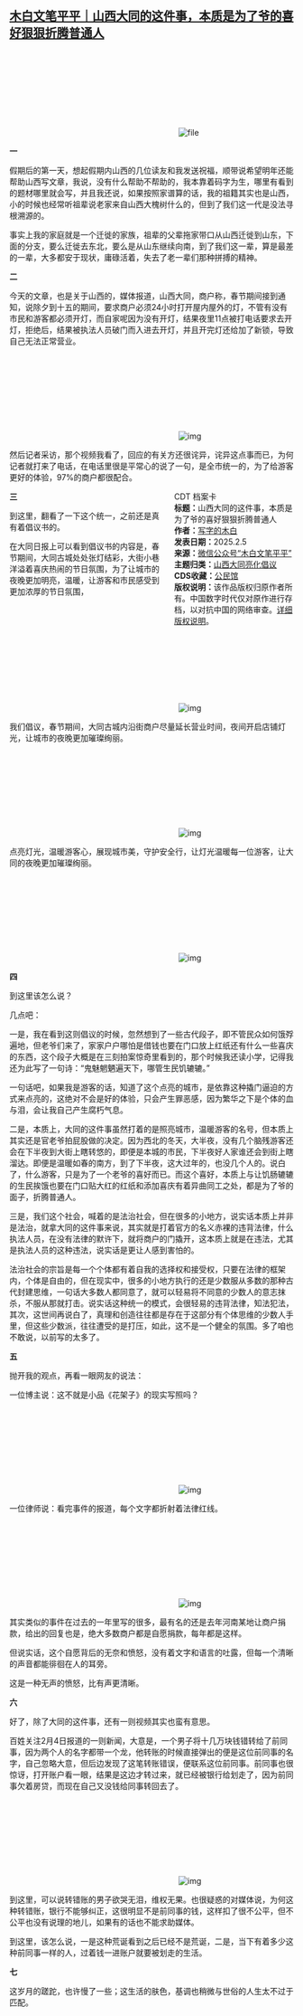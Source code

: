<!--1738756684000-->
[木白文笔平平｜山西大同的这件事，本质是为了爷的喜好狠狠折腾普通人](https://chinadigitaltimes.net/chinese/715603.html)
------

<p><img decoding="async" src="data:image/svg+xml,%3Csvg%20xmlns='http://www.w3.org/2000/svg'%20viewBox='0%200%200%200'%3E%3C/svg%3E" alt="file" data-lazy-src="https://chinadigitaltimes.net/chinese/files/2025/02/image-1738756428403.png"><noscript><img decoding="async" src="https://chinadigitaltimes.net/chinese/files/2025/02/image-1738756428403.png" alt="file"></noscript></p><p><strong>一</strong></p><p>假期后的第一天，想起假期内山西的几位读友和我发送祝福，顺带说希望明年还能帮助山西写文章，我说，没有什么帮助不帮助的，我本靠着码字为生，哪里有看到的题材哪里就会写，并且我还说，如果按照家谱算的话，我的祖籍其实也是山西，小的时候也经常听祖辈说老家来自山西大槐树什么的，但到了我们这一代是没法寻根溯源的。</p><p>事实上我的家庭就是一个迁徙的家族，祖辈的父辈拖家带口从山西迁徙到山东，下面的分支，要么迁徙去东北，要么是从山东继续向南，到了我们这一辈，算是最差的一辈，大多都安于现状，庸碌活着，失去了老一辈们那种拼搏的精神。</p><p><strong>二</strong></p><p>今天的文章，也是关于山西的，媒体报道，山西大同，商户称，春节期间接到通知，说除夕到十五的期间，要求商户必须24小时打开屋内屋外的灯，不管有没有市民和游客都必须开灯，而自家呢因为没有开灯，结果夜里11点被打电话要求去开灯，拒绝后，结果被执法人员破门而入进去开灯，并且开完灯还给加了新锁，导致自己无法正常营业。</p><p><img decoding="async" src="data:image/svg+xml,%3Csvg%20xmlns='http://www.w3.org/2000/svg'%20viewBox='0%200%200%200'%3E%3C/svg%3E" alt="img" data-lazy-src="https://chinadigitaltimes.net/chinese/files/2025/02/post-715603-67a3524d57296."><noscript><img decoding="async" src="https://chinadigitaltimes.net/chinese/files/2025/02/post-715603-67a3524d57296." alt="img"></noscript></p><p>然后记者采访，那个视频我看了，回应的有关方还很诧异，诧异这点事而已，为何记者就打来了电话，在电话里很是平常心的说了一句，是全市统一的，为了给游客更好的体验，97%的商户都很配合。</p><div style="width:42%;float:right;padding-left:20px;"><div class="su-spoiler su-spoiler-style-fancy su-spoiler-icon-chevron-circle" data-scroll-offset="0" data-anchor-in-url="no"><div class="su-spoiler-title" tabindex="0" role="button"><span class="su-spoiler-icon"></span>CDT 档案卡</div><div class="su-spoiler-content su-u-clearfix su-u-trim"><strong>标题：</strong>山西大同的这件事，本质是为了爷的喜好狠狠折腾普通人<br><strong>作者：</strong><a href="https://chinadigitaltimes.net/space/木白文笔平平" target="_blank">写字的木白</a><br><strong>发表日期：</strong>2025.2.5<br><strong>来源：</strong><a href="https://web.archive.org/web/*/https://mp.weixin.qq.com/s/o9_RVMjTtbxVPKWiiLuIhw" target="_blank">微信公众号“木白文笔平平”</a><br><strong>主题归类：</strong><a href="https://chinadigitaltimes.net/space/山西大同亮化倡议" target="_blank">山西大同亮化倡议</a><br><strong>CDS收藏：</strong><a href="https://chinadigitaltimes.net/space/%E5%85%AC%E6%B0%91%E9%A6%86" target="_blank" rel="noopener">公民馆</a><br><strong>版权说明：</strong>该作品版权归原作者所有。中国数字时代仅对原作进行存档，以对抗中国的网络审查。<a href="https://chinadigitaltimes.net/chinese/copyright">详细版权说明</a>。</div></div></div><p><strong>三</strong></p><p>到这里，翻看了一下这个统一，之前还是真有着倡议书的。</p><p>在大同日报上可以看到倡议书的内容是，春节期间，大同古城处处张灯结彩，大街小巷洋溢着喜庆热闹的节日氛围，为了让城市的夜晚更加明亮，温暖，让游客和市民感受到更加浓厚的节日氛围，</p><p><img decoding="async" src="data:image/svg+xml,%3Csvg%20xmlns='http://www.w3.org/2000/svg'%20viewBox='0%200%200%200'%3E%3C/svg%3E" alt="img" data-lazy-src="https://chinadigitaltimes.net/chinese/files/2025/02/post-715603-67a3524ddcae4."><noscript><img decoding="async" src="https://chinadigitaltimes.net/chinese/files/2025/02/post-715603-67a3524ddcae4." alt="img"></noscript></p><p>我们倡议，春节期间，大同古城内沿街商户尽量延长营业时间，夜间开启店铺灯光，让城市的夜晚更加璀璨绚丽。</p><p><img decoding="async" src="data:image/svg+xml,%3Csvg%20xmlns='http://www.w3.org/2000/svg'%20viewBox='0%200%200%200'%3E%3C/svg%3E" alt="img" data-lazy-src="https://chinadigitaltimes.net/chinese/files/2025/02/post-715603-67a3524e50cf5."><noscript><img decoding="async" src="https://chinadigitaltimes.net/chinese/files/2025/02/post-715603-67a3524e50cf5." alt="img"></noscript></p><p>点亮灯光，温暖游客心，展现城市美，守护安全行，让灯光温暖每一位游客，让大同的夜晚更加璀璨绚丽。</p><p><img decoding="async" src="data:image/svg+xml,%3Csvg%20xmlns='http://www.w3.org/2000/svg'%20viewBox='0%200%200%200'%3E%3C/svg%3E" alt="img" data-lazy-src="https://chinadigitaltimes.net/chinese/files/2025/02/post-715603-67a3524ec4401."><noscript><img decoding="async" src="https://chinadigitaltimes.net/chinese/files/2025/02/post-715603-67a3524ec4401." alt="img"></noscript></p><p><strong>四</strong></p><p>到这里该怎么说？</p><p>几点吧：</p><p>一是，我在看到这则倡议的时候，忽然想到了一些古代段子，即不管民众如何饿殍遍地，但老爷们来了，家家户户哪怕是借钱也要在门口放上红纸还有什么一些喜庆的东西，这个段子大概是在三刻拍案惊奇里看到的，那个时候我还读小学，记得我还为此写了一句诗：“鬼魅魍魉遍天下，哪管生民饥辘辘。”</p><p>一句话吧，如果我是游客的话，知道了这个点亮的城市，是依靠这种撬门逼迫的方式来点亮的，这绝对不会是好的体验，只会产生罪恶感，因为繁华之下是个体的血与泪，会让我自己产生腐朽气息。</p><p>二是，本质上，大同的这件事虽然打着的是照亮城市，温暖游客的名号，但本质上其实还是官老爷拍屁股做的决定。因为西北的冬天，大半夜，没有几个脑残游客还会在下半夜到大街上瞎转悠的，即便是本城的市民，下半夜好人家谁还会到街上瞎溜达。即便是温暖如春的南方，到了下半夜，这大过年的，也没几个人的。说白了，什么游客，只是为了一个老爷的喜好而已。而这个喜好，本质上与让饥肠辘辘的生民挨饿也要在门口贴大红的红纸和添加喜庆有着异曲同工之处，都是为了爷的面子，折腾普通人。</p><p>三是，我们这个社会，喊着的是法治社会，但在很多的小地方，说实话本质上并非是法治，就拿大同的这件事来说，其实就是打着官方的名义赤裸的违背法律，什么执法人员，在没有法律的默许下，就将商户的门撬开，这本质上就是在违法，尤其是执法人员的这种违法，说实话是更让人感到害怕的。</p><p>法治社会的宗旨是每一个个体都有着自我的选择权和接受权，只要在法律的框架内，个体是自由的，但在现实中，很多的小地方执行的还是少数服从多数的那种古代封建思维，一句话大多数人都同意了，就可以轻易将不同意的少数人的意志抹杀，不服从那就打击。说实话这种统一的模式，会很轻易的违背法律，知法犯法，其次，这世间再说白了，真理和创造往往都是存在于这部分有个体思维的少数人手里，但这些少数派，往往遭受的是打压，如此，这不是一个健全的氛围。多了咱也不敢说，以前写的太多了。</p><p><strong>五</strong></p><p>抛开我的观点，再看一眼网友的说法：</p><p>一位博主说：这不就是小品《花架子》的现实写照吗？</p><p><img decoding="async" src="data:image/svg+xml,%3Csvg%20xmlns='http://www.w3.org/2000/svg'%20viewBox='0%200%200%200'%3E%3C/svg%3E" alt="img" data-lazy-src="https://chinadigitaltimes.net/chinese/files/2025/02/post-715603-67a3524f569f3."><noscript><img decoding="async" src="https://chinadigitaltimes.net/chinese/files/2025/02/post-715603-67a3524f569f3." alt="img"></noscript></p><p>一位律师说：看完事件的报道，每个文字都折射着法律红线。</p><p><img decoding="async" src="data:image/svg+xml,%3Csvg%20xmlns='http://www.w3.org/2000/svg'%20viewBox='0%200%200%200'%3E%3C/svg%3E" alt="img" data-lazy-src="https://chinadigitaltimes.net/chinese/files/2025/02/post-715603-67a3524fc0f4a."><noscript><img decoding="async" src="https://chinadigitaltimes.net/chinese/files/2025/02/post-715603-67a3524fc0f4a." alt="img"></noscript></p><p>其实类似的事件在过去的一年里写的很多，最有名的还是去年河南某地让商户捐款，给出的回复也是，绝大多数商户都是自愿捐款，每年都是这样。  </p><p>但说实话，这个自愿背后的无奈和愤怒，没有着文字和语言的吐露，但每一个清晰的声音都能徘徊在人的耳旁。</p><p>这是一种无声的愤怒，比有声更清晰。</p><p><strong>六</strong></p><p>好了，除了大同的这件事，还有一则视频其实也蛮有意思。</p><p>百姓关注2月4日报道的一则新闻，大意是，一个男子将十几万块钱错转给了前同事，因为两个人的名字都带一个龙，他转账的时候直接弹出的便是这位前同事的名字，自己忽略大意，但后边发现了这笔转账错误，便联系这位前同事。前同事也很惊讶，打开账户看一眼，结果是这边才转过来，就已经被银行给划走了，因为前同事欠着房贷，而现在自己又没钱给同事转回去了。</p><p><img decoding="async" src="data:image/svg+xml,%3Csvg%20xmlns='http://www.w3.org/2000/svg'%20viewBox='0%200%200%200'%3E%3C/svg%3E" alt="img" data-lazy-src="https://chinadigitaltimes.net/chinese/files/2025/02/post-715603-67a3525050fb3."><noscript><img decoding="async" src="https://chinadigitaltimes.net/chinese/files/2025/02/post-715603-67a3525050fb3." alt="img"></noscript></p><p>到这里，可以说转错账的男子欲哭无泪，维权无果。也很疑惑的对媒体说，为何这种转错账，银行不能够纠正，这很明显不是前同事的钱，这样扣了很不公平，但不公平也没有说理的地儿，如果有的话也不能求助媒体。</p><p>到这里，该怎么说，一是这种荒诞看到之后已经不是荒诞，二是，当下有着多少这种前同事一样的人，过着钱一进账户就要被划走的生活。</p><p><strong>七</strong></p><p>这岁月的蹉跎，也许慢了一些；这生活的肤色，基调也稍微与世俗的人生太不过于匹配。</p><div class="addtoany_share_save_container addtoany_content addtoany_content_bottom"><div class="a2a_kit a2a_kit_size_32 addtoany_list" data-a2a-url="https://chinadigitaltimes.net/chinese/715603.html" data-a2a-title="木白文笔平平｜山西大同的这件事，本质是为了爷的喜好狠狠折腾普通人"><a class="a2a_button_facebook" href="https://www.addtoany.com/add_to/facebook?linkurl=https%3A%2F%2Fchinadigitaltimes.net%2Fchinese%2F715603.html&amp;linkname=%E6%9C%A8%E7%99%BD%E6%96%87%E7%AC%94%E5%B9%B3%E5%B9%B3%EF%BD%9C%E5%B1%B1%E8%A5%BF%E5%A4%A7%E5%90%8C%E7%9A%84%E8%BF%99%E4%BB%B6%E4%BA%8B%EF%BC%8C%E6%9C%AC%E8%B4%A8%E6%98%AF%E4%B8%BA%E4%BA%86%E7%88%B7%E7%9A%84%E5%96%9C%E5%A5%BD%E7%8B%A0%E7%8B%A0%E6%8A%98%E8%85%BE%E6%99%AE%E9%80%9A%E4%BA%BA" title="Facebook" rel="nofollow noopener" target="_blank"></a><a class="a2a_button_twitter" href="https://www.addtoany.com/add_to/twitter?linkurl=https%3A%2F%2Fchinadigitaltimes.net%2Fchinese%2F715603.html&amp;linkname=%E6%9C%A8%E7%99%BD%E6%96%87%E7%AC%94%E5%B9%B3%E5%B9%B3%EF%BD%9C%E5%B1%B1%E8%A5%BF%E5%A4%A7%E5%90%8C%E7%9A%84%E8%BF%99%E4%BB%B6%E4%BA%8B%EF%BC%8C%E6%9C%AC%E8%B4%A8%E6%98%AF%E4%B8%BA%E4%BA%86%E7%88%B7%E7%9A%84%E5%96%9C%E5%A5%BD%E7%8B%A0%E7%8B%A0%E6%8A%98%E8%85%BE%E6%99%AE%E9%80%9A%E4%BA%BA" title="Twitter" rel="nofollow noopener" target="_blank"></a><a class="a2a_button_telegram" href="https://www.addtoany.com/add_to/telegram?linkurl=https%3A%2F%2Fchinadigitaltimes.net%2Fchinese%2F715603.html&amp;linkname=%E6%9C%A8%E7%99%BD%E6%96%87%E7%AC%94%E5%B9%B3%E5%B9%B3%EF%BD%9C%E5%B1%B1%E8%A5%BF%E5%A4%A7%E5%90%8C%E7%9A%84%E8%BF%99%E4%BB%B6%E4%BA%8B%EF%BC%8C%E6%9C%AC%E8%B4%A8%E6%98%AF%E4%B8%BA%E4%BA%86%E7%88%B7%E7%9A%84%E5%96%9C%E5%A5%BD%E7%8B%A0%E7%8B%A0%E6%8A%98%E8%85%BE%E6%99%AE%E9%80%9A%E4%BA%BA" title="Telegram" rel="nofollow noopener" target="_blank"></a><a class="a2a_button_reddit" href="https://www.addtoany.com/add_to/reddit?linkurl=https%3A%2F%2Fchinadigitaltimes.net%2Fchinese%2F715603.html&amp;linkname=%E6%9C%A8%E7%99%BD%E6%96%87%E7%AC%94%E5%B9%B3%E5%B9%B3%EF%BD%9C%E5%B1%B1%E8%A5%BF%E5%A4%A7%E5%90%8C%E7%9A%84%E8%BF%99%E4%BB%B6%E4%BA%8B%EF%BC%8C%E6%9C%AC%E8%B4%A8%E6%98%AF%E4%B8%BA%E4%BA%86%E7%88%B7%E7%9A%84%E5%96%9C%E5%A5%BD%E7%8B%A0%E7%8B%A0%E6%8A%98%E8%85%BE%E6%99%AE%E9%80%9A%E4%BA%BA" title="Reddit" rel="nofollow noopener" target="_blank"></a><a class="a2a_button_whatsapp" href="https://www.addtoany.com/add_to/whatsapp?linkurl=https%3A%2F%2Fchinadigitaltimes.net%2Fchinese%2F715603.html&amp;linkname=%E6%9C%A8%E7%99%BD%E6%96%87%E7%AC%94%E5%B9%B3%E5%B9%B3%EF%BD%9C%E5%B1%B1%E8%A5%BF%E5%A4%A7%E5%90%8C%E7%9A%84%E8%BF%99%E4%BB%B6%E4%BA%8B%EF%BC%8C%E6%9C%AC%E8%B4%A8%E6%98%AF%E4%B8%BA%E4%BA%86%E7%88%B7%E7%9A%84%E5%96%9C%E5%A5%BD%E7%8B%A0%E7%8B%A0%E6%8A%98%E8%85%BE%E6%99%AE%E9%80%9A%E4%BA%BA" title="WhatsApp" rel="nofollow noopener" target="_blank"></a><a class="a2a_button_email" href="https://www.addtoany.com/add_to/email?linkurl=https%3A%2F%2Fchinadigitaltimes.net%2Fchinese%2F715603.html&amp;linkname=%E6%9C%A8%E7%99%BD%E6%96%87%E7%AC%94%E5%B9%B3%E5%B9%B3%EF%BD%9C%E5%B1%B1%E8%A5%BF%E5%A4%A7%E5%90%8C%E7%9A%84%E8%BF%99%E4%BB%B6%E4%BA%8B%EF%BC%8C%E6%9C%AC%E8%B4%A8%E6%98%AF%E4%B8%BA%E4%BA%86%E7%88%B7%E7%9A%84%E5%96%9C%E5%A5%BD%E7%8B%A0%E7%8B%A0%E6%8A%98%E8%85%BE%E6%99%AE%E9%80%9A%E4%BA%BA" title="Email" rel="nofollow noopener" target="_blank"></a><a class="a2a_button_copy_link" href="https://www.addtoany.com/add_to/copy_link?linkurl=https%3A%2F%2Fchinadigitaltimes.net%2Fchinese%2F715603.html&amp;linkname=%E6%9C%A8%E7%99%BD%E6%96%87%E7%AC%94%E5%B9%B3%E5%B9%B3%EF%BD%9C%E5%B1%B1%E8%A5%BF%E5%A4%A7%E5%90%8C%E7%9A%84%E8%BF%99%E4%BB%B6%E4%BA%8B%EF%BC%8C%E6%9C%AC%E8%B4%A8%E6%98%AF%E4%B8%BA%E4%BA%86%E7%88%B7%E7%9A%84%E5%96%9C%E5%A5%BD%E7%8B%A0%E7%8B%A0%E6%8A%98%E8%85%BE%E6%99%AE%E9%80%9A%E4%BA%BA" title="Copy Link" rel="nofollow noopener" target="_blank"></a><a class="a2a_dd addtoany_share_save addtoany_share" href="https://www.addtoany.com/share"></a></div></div>
